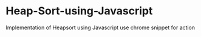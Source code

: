 # Heap-Sort-using-Javascript
Implementation of Heapsort using Javascript
use chrome snippet for action
